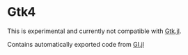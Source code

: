 # Gtk4

This is experimental and currently not compatible with [Gtk.jl](https://github.com/JuliaGraphics/Gtk.jl).

Contains automatically exported code from [GI.jl](https://github.com/jwahlstrand/GI.jl)
